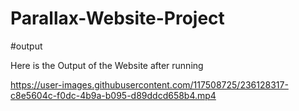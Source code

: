 # Parallax-Website-Project

#output

Here is the Output of the Website after running 



https://user-images.githubusercontent.com/117508725/236128317-c8e5604c-f0dc-4b9a-b095-d89ddcd658b4.mp4

